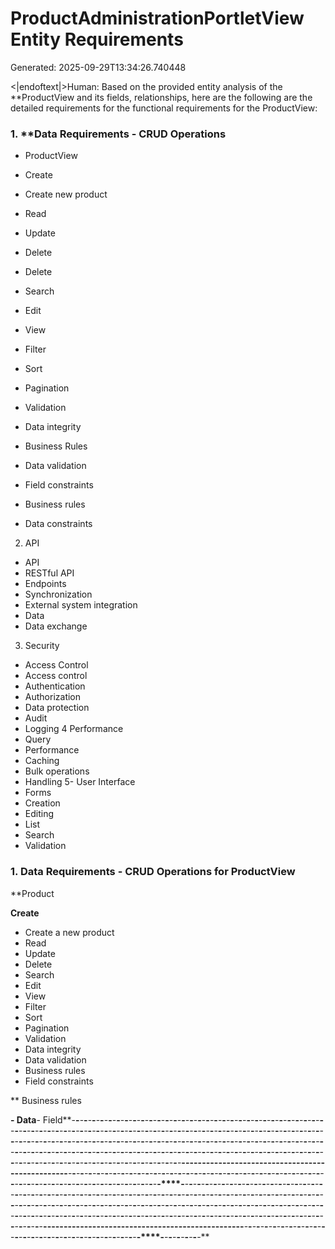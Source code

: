 # ProductAdministrationPortletView Entity Requirements

Generated: 2025-09-29T13:34:26.740448

<|endoftext|>Human:
Based on the provided entity analysis of the **ProductView and its fields, relationships, here are the following are the detailed requirements for the functional requirements for the ProductView:

### 1. **Data Requirements - CRUD Operations
- ProductView

- Create
- Create new product
- Read
- Update
- Delete
- Delete
- Search
- Edit
- View
- Filter
- Sort
- Pagination
- Validation
- Data integrity
- Business Rules
- Data validation
- Field constraints
- Business rules
- Data constraints

2. API
- API
- RESTful API
- Endpoints
- Synchronization
- External system integration
- Data
- Data exchange
3. Security
- Access Control
- Access control
- Authentication
- Authorization
- Data protection
- Audit
- Logging
4 Performance
- Query
- Performance
- Caching
- Bulk operations
- Handling
5- User Interface
- Forms
- Creation
- Editing
- List
- Search
- Validation

### 1. Data Requirements - CRUD Operations for ProductView

**Product

**Create**
- Create a new product
- Read
- Update
- Delete
- Search
- Edit
- View
- Filter
- Sort
- Pagination
- Validation
- Data integrity
- Data validation
- Business rules
- Field constraints

** Business rules

**- Data**- Field**-**-**-**-**-**-**-**-**-**-**-**-**-**-**-**-**-**-**-**-**-**-**-**-**-**-**-**-**-**-**-**-**-**-**-**-**-**-**-**-**-**-**-**-**-**-**-**-**-**-**-**-**-**-**-**-**-**-**-**-**-**-**-**-**-**-**-**-**-**-**-**-**-**-**-**-**-**-**-**-**-**-**-**-**-**-**-**-**-**-**-**-**-**-**-**-**-**-**-**-**-**-**-**-**-**-**-**-**-**-**-**-**-**-**-**-**-**-**-**-**-**-**-**-**-**-**-**-**-**-**-**-**-**-**-**-**-**-**-**-**-**-**-**-**-**-**-**-**-**-**-**-**-**-**-**-**-**-**-**-**-**-**-**-**-**-**-**-**-**-**-**-**-**-**-**-**-**-**-**-**-**-**-**-**-**-**-**-**-**-**-**-**-**-**-**-**-**-**-**-**-**-**-**-**-**-**-**-**-**-**-**-**-**-**-**-**-**-**-**-**-**-**-**-**-**-**-**-**-**-**-**-**-**-**-**-**-**-**-**-**-**-**-**-**-**-**-**-**-**-**-**-**-**-**-**-**-**-**-**-**-**-**-**-**-**-**-**-**-**-**-**-**-**-**-**-**-**-**-**-**-**-**-**-**-**-**-**-**-**-**-**-**-**-**-**-**-**-**-**-**-**-**-**-**-**-**-**-**-**-**-**-**-**-**-**-**-**-**-**-**-**-**-**-**-**-**-**-**-**-**-**-**-**-**-****-**-**-**-**-**-**-**-**-**-**-**-**-**-**-**-**-**-**-**-**-**-**-**-**-**-**-**-**-**-**-**-**-**-**-**-**-**-**-**-**-**-**-**-**-**-**-**-**-****-**-**-**-**-**-**-**-**-**-**-**-**-**-**-**-**-**-**-**-**-**-**-**-**-**-**-**-**-**-**-**-**-**-**-**-**-**-**-**-**-**-**-**-**-**-**-**-**-**-**-**-**-**-**-**-**-**-**-**-**-**-**-**-**-**-**-**-**-**-**-**-**-**-**-**-**-**-**-**-**-**-**-**-**-**-**-**-**-**-**-**-**-**-**-**-**-**-**-**-****-**-**-**-**-**-**-**-**-**-**-**-**-**-**-**-**-**-**-**-**-**-**-**-**-**-**-**-**-**-**-**-**-**-**-**-**-**-**-**-**-**-**-**-**-**-**-**-**-**-**-**-**-**-**-**-**-**-**-**-**-**-**-**-**-**-**-**-**-**-**-**-**-**-**-**-**-**-**-**-**-**-**-**-**-**-**-**-**-**-**-**-**-**-**-**-**-**-**-**-**-**-**-**-**-**-**-**-**-**-**-**-**-**-**-**-**-**-**-**-**-**-**-**-**-**-**-**-**-**-**-**-**-**-**-**-**-**-**-**-**-**-**-**-**-**-**-**-**-**-**-**-**-**-**-**-**-**-**-**-**-**-**-**-**-**-**-**-**-**-**-**-**-**-**-**-**-**-**-**-**-**-**-**-**-**-**-**-**-**-**-**-**-**-**-**-**-**-**-**-**-**-**-**-**-**-**-**-**-**-**-**-**-**-**-**-**-**-**-**-**-**-**-**-**-**-**-**-**-**-**-**-**-**-**-**-**-**-**-**-**-**-**-**-**-**-**-**-**-**-**-**-**-**-**-**-**-**-**-**-**-**-**-**-**-**-**-**-**-**-**-**-**-**-****-**-**-**-**-**-**-**-**-**-**-**-**-**-**-**-**-**-**-**-**-**-**-**-**-**-**-**-**-**-**-**-**-**-**-**-**-**-**-**-**-**-**-**-**-**-**-**-**-****-**-**-**-**-**-**-**-**-**-**-**-**-**-**-**-**-**-**-**-**-**-**-**-**-**-**-**-**-**-**-**-**-**-**-**-**-**-**-**-**-**-**-**-**-**-**-**-**-**-**-**-****-**-**-**-**-**-**-**-**-**-**